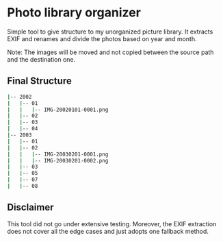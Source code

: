 # Photo library organizer

Simple tool to give structure to my unorganized picture library. It extracts EXIF and renames and divide the photos based on year and month.

Note: The images will be moved and not copied between the source path and the destination one. 

## Final Structure

```bash
|-- 2002
|   |-- 01
|   |   |-- IMG-20020101-0001.png
|   |-- 02
|   |-- 03
|   |-- 04
|-- 2003
|   |-- 01
|   |-- 02
|   |   |-- IMG-20030201-0001.png
|   |   |-- IMG-20030201-0002.png
|   |-- 03
|   |-- 05
|   |-- 07
|   |-- 08
```

## Disclaimer

This tool did not go under extensive testing. Moreover, the EXIF extraction does not cover all the edge cases and just adopts one fallback method.